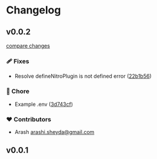 # Changelog


## v0.0.2

[compare changes](https://github.com/arashsheyda/nuxt-neo4j/compare/v0.0.1...v0.0.2)

### 🩹 Fixes

- Resolve defineNitroPlugin is not defined error ([22b1b56](https://github.com/arashsheyda/nuxt-neo4j/commit/22b1b56))

### 🏡 Chore

- Example .env ([3d743cf](https://github.com/arashsheyda/nuxt-neo4j/commit/3d743cf))

### ❤️ Contributors

- Arash <arashi.sheyda@gmail.com>

## v0.0.1


